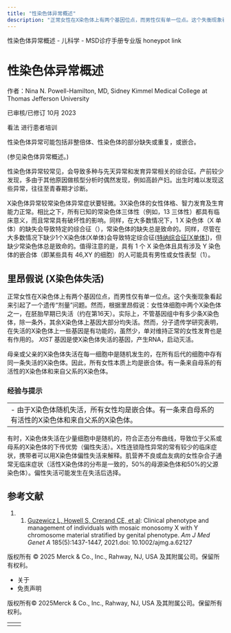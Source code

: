 ```yaml
---
title: "性染色体异常概述"
description: "正常女性在X染色体上有两个基因位点，而男性仅有单一位点。这个失衡现象看起来引起了一个遗传“剂量”问题。然而，根据里昂假说：女性体细胞中两个X染色体之一，在胚胎早期已失活（约在第16天）。实际上，不管基因组中有多少条X染色体，除一条外，其余X染色体上基因大部分均失活。然而，分子遗传学研究表明，在失活的X染色体上一些基因是有功能的，虽然少，单对维持正常的女性发育也是有作用的。 _XIST_ 基因是使X染色体失活的基因，产生RNA，启动灭活。"
---
```


﻿性染色体异常概述 \- 儿科学 \- MSD诊疗手册专业版 honeypot link

# 性染色体异常概述

作者：Nina N. Powell-Hamilton, MD, Sidney Kimmel Medical College at Thomas Jefferson University

已审核/已修订 10月 2023

看法 进行患者培训

性染色体异常可能包括非整倍体、性染色体的部分缺失或重复，或嵌合。

(参见染色体异常概述。)

性染色体异常较常见，会导致多种与先天异常和发育异常相关的综合征。产前较少发现，多由于其他原因做核型分析时偶然发现，例如高龄产妇。出生时难以发现这些异常，往往至青春期才诊断。

X染色体异常较常染色体异常症状要轻微。3X染色体的女性体格、智力发育及生育能力正常。相比之下，所有已知的常染色体三体性（例如，13 三体性）都具有临床意义，而且常常具有破坏性的影响。同样，在大多数情况下，1 X 染色体（X 单体）的缺失会导致特定的综合征（），常染色体的缺失总是致命的。同样，尽管在大多数情况下缺少1个X染色体(X单体)会导致特定综合征([特纳综合征\[X单体\]](./{F51D3107-7ABF-4D59-A183-F93FFFB8B617}.html))，但缺少常染色体总是致命的。值得注意的是，具有 1 个 X 染色体且具有涉及 Y 染色体的嵌合体（即某些具有 46,XY 的细胞）的人可能具有男性或女性表型（1）。

## 里昂假说 (X染色体失活)

正常女性在X染色体上有两个基因位点，而男性仅有单一位点。这个失衡现象看起来引起了一个遗传“剂量”问题。然而，根据里昂假说：女性体细胞中两个X染色体之一，在胚胎早期已失活（约在第16天）。实际上，不管基因组中有多少条X染色体，除一条外，其余X染色体上基因大部分均失活。然而，分子遗传学研究表明，在失活的X染色体上一些基因是有功能的，虽然少，单对维持正常的女性发育也是有作用的。 _XIST_ 基因是使X染色体失活的基因，产生RNA，启动灭活。

母亲或父亲的X染色体失活在每一细胞中是随机发生的，在所有后代的细胞中存有同一条失活的X染色体。因此，所有女性本质上均是嵌合体。有一条来自母系的有活性的X染色体和来自父系的X染色体。

### 经验与提示

|     |
| --- |
| - 由于X染色体随机失活，所有女性均是嵌合体。有一条来自母系的有活性的X染色体和来自父系的X染色体。 |

有时，X染色体失活在少量细胞中是随机的，符合正态分布曲线，导致位于父系或母系的X染色体的下传优势（偏性失活）。X性连锁隐性异常的常有较少的临床症状，携带者可以用X染色体偏性失活来解释。肌营养不良或血友病的女性杂合子通常无临床症状（活性X染色体的分布是一致的，50%的母源染色体和50%的父源染色体）。偏性失活可能发生在失活后选择。

## 参考文献

1. 1. [Guzewicz L, Howell S, Crerand CE, et al](https://www.ncbi.nlm.nih.gov/pmc/articles/PMC8259779/): Clinical phenotype and management of individuals with mosaic monosomy X with Y chromosome material stratified by genital phenotype. _Am J Med Genet A_ 185(5):1437-1447, 2021.doi: 10.1002/ajmg.a.62127




版权所有 © 2025
Merck & Co., Inc., Rahway, NJ, USA 及其附属公司。保留所有权利。

- 关于
- 免责声明

版权所有© 2025Merck & Co., Inc., Rahway, NJ, USA 及其附属公司。保留所有权利。

|     |     |
| --- | --- |
|  |  |
